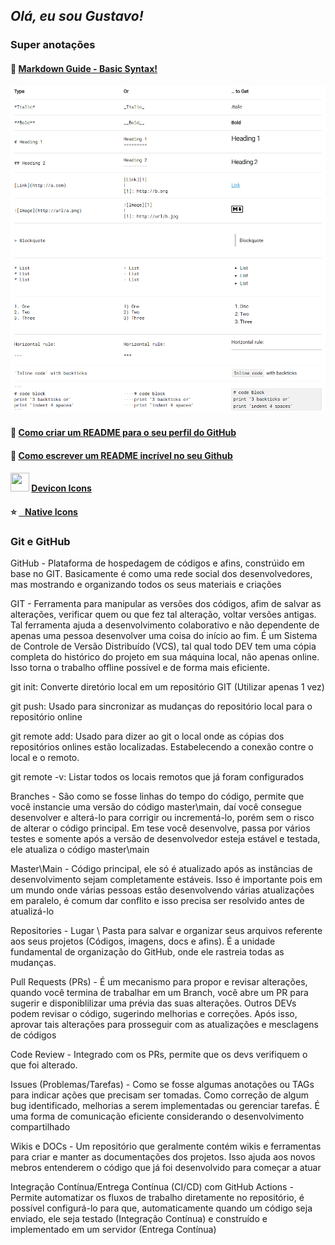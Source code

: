 ## *Olá, eu sou Gustavo!*
### Super anotações



#### 📃 [Markdown Guide - Basic Syntax!](https://www.markdownguide.org/basic-syntax/)
![alt text](image.png)


#### 📘 [Como criar um README para o seu perfil do GitHub](https://www.alura.com.br/artigos/como-criar-um-readme-para-seu-perfil-github)

#### 📘 [Como escrever um README incrível no seu Github](https://www.alura.com.br/artigos/escrever-bom-readme)

####  <img src="https://cdn.jsdelivr.net/gh/devicons/devicon@latest/icons/argocd/argocd-original.svg" width="30" height = "30" /> [Devicon Icons](https://devicon.dev/)
#### ⭐ [   Native Icons](https://gist.github.com/rxaviers/7360908#file-gistfile1-md)


### Git e GitHub

GitHub - Plataforma de hospedagem de códigos e afins, constrúido em base no GIT. Basicamente é como uma rede social dos desenvolvedores, mas mostrando e organizando todos os seus materiais e criações

GIT - Ferramenta para manipular as versões dos códigos, afim de salvar as alterações, verificar quem ou que fez tal alteração, voltar versões antigas. Tal ferramenta ajuda a desenvolvimento colaborativo e não dependente de apenas uma pessoa desenvolver uma coisa do início ao fim. É um Sistema de Controle de Versão Distribuído (VCS), tal qual todo DEV tem uma cópia completa do histórico do projeto em sua máquina local, não apenas online. Isso torna o trabalho offline possível e de forma mais eficiente.

git init: Converte diretório local em um repositório GIT (Utilizar apenas 1 vez)

git push: Usado para sincronizar as mudanças do repositório local para o repositório online

git remote add: Usado para dizer ao git o local onde as cópias dos repositórios onlines estão localizadas. Estabelecendo a conexão contre o local e o remoto.

git remote -v: Listar todos os locais remotos que já foram configurados

Branches - São como se fosse linhas do tempo do código, permite que você instancie uma versão do código master\main, daí você consegue desenvolver e alterá-lo para corrigir ou incrementá-lo, porém sem o risco de alterar o código principal. Em tese você desenvolve, passa por vários testes e somente após a versão de desenvolvedor esteja estável e testada, ele atualiza o código master\main

Master\Main - Código principal, ele só é atualizado após as instâncias de desenvolvimento sejam completamente estáveis. Isso é importante pois em um mundo onde várias pessoas estão desenvolvendo várias atualizações em paralelo, é comum dar conflito e isso precisa ser resolvido antes de atualizá-lo

Repositories - Lugar \ Pasta para salvar e organizar seus arquivos referente aos seus projetos (Códigos, imagens, docs e afins). É a unidade fundamental de organização do GitHub, onde ele rastreia todas as mudanças.

Pull Requests (PRs) - É um mecanismo para propor e revisar alterações, quando você termina de trabalhar em um Branch, você abre um PR para sugerir e disponiblilizar uma prévia das suas alterações. Outros DEVs podem revisar o código, sugerindo melhorias e correções. Após isso, aprovar tais alterações para prosseguir com as atualizações e mesclagens de códigos

Code Review - Integrado com os PRs, permite que os devs verifiquem o que foi alterado.

Issues (Problemas/Tarefas) - Como se fosse algumas anotações ou TAGs para indicar ações que precisam ser tomadas. Como correção de algum bug identificado, melhorias a serem implementadas ou gerenciar tarefas. É uma forma de comunicação eficiente considerando o desenvolvimento compartilhado

Wikis e DOCs - Um repositório que geralmente contém wikis e ferramentas para criar e manter as documentações dos projetos. Isso ajuda aos novos mebros entenderem o código que já foi desenvolvido para começar a atuar

Integração Contínua/Entrega Contínua (CI/CD) com GitHub Actions - Permite automatizar os fluxos de trabalho diretamente no repositório, é possível configurá-lo para que, automaticamente quando um código seja enviado, ele seja testado (Integração Contínua) e construído e implementado em um servidor (Entrega Contínua)

